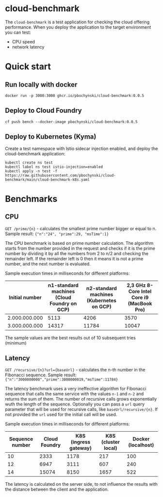 # cloud-benchmark

The `cloud-benchmark` is a test application for checking the cloud offering performance. When you deploy the application to the target environment you can test:
- CPU speed
- network latency

# Quick start

## Run locally with docker
```
docker run -p 3000:3000 ghcr.io/pbochynski/cloud-benchmark:0.0.5
```

## Deploy to Cloud Foundry

```
cf push bench --docker-image pbochynski/cloud-benchmark:0.0.5
```


## Deploy to Kubernetes (Kyma)

Create a test namespace with Istio sidecar injection enabled, and deploy the cloud-benchmark application:

```
kubectl create ns test
kubectl label ns test istio-injection=enabled
kubectl apply -n test -f https://raw.githubusercontent.com/pbochynski/cloud-benchmark/main/cloud-benchmark-k8s.yaml
```

# Benchmarks

## CPU

`GET /prime/{n}` - calculates the smallest prime number bigger or equal to n. Sample result: `{"n":"24", "prime":29, "msTime":1}`

The CPU benchmark is based on prime number calculation. The algorithm starts from the number provided in the request and checks if it is the prime number by dividing it by all the numbers from 2 to n/2 and checking the remainder left. If the remainder left is 0 then it means it is not a prime number, and the next number is evaluated. 

Sample execution times in milliseconds for different platforms:

| Initial number | n1-standard machines (Cloud Foundry on GCP) | n2-standard machines (Kubernetes on GCP)  | 2,3 GHz 8-Core Intel Core i9 (MacBook Pro) |
|---|---|---|---|
| 2.000.000.000 | 5113 | 4206 | 3570 |
| 3.000.000.000 | 14317 | 11784 | 10047 |

The sample values are the best results out of 10 subsequent tries (minimum)

## Latency

`GET /recursive/{n}?url={baseUrl}` - calculates the n-th number in the Fibonacci sequence. Sample result: `{"n":"3000000000","prime":3000000019,"msTime":11784}`

The latency benchmark uses a very ineffective algorithm for Fibonacci sequence that calls the same service with the values `n-1` and `n-2` and returns the sum of them. The number of recursive calls grows exponentially wuth the length of the sequence. Optionally you can pass a `url` query parameter that will be used for recursive calls, like `baseUrl/recursive/{n}`. If not provided the `url` used for the initial call will be used.

Sample execution times in milliseconds for different platforms:

| Sequence number | Cloud Foundry | K8S (ingress gateway)  | K8S (cluster local) | Docker (localhost) |
|---|---|---|---|---|
| 10 | 2333 | 1178 | 217 | 100 |
| 12 | 6947 | 3111 | 607 | 240 |
| 14 | 15074 |  8150 | 1657 | 522 |

The latency is calculated on the server side, to not influence the results with the distance between the client and the application. 
